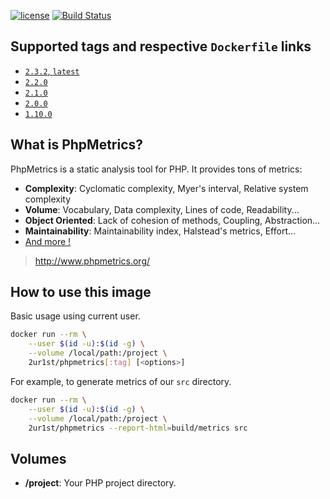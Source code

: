 [![license](https://img.shields.io/github/license/2ur1st/docker-phpmetrics.svg)]()
[![Build Status](https://travis-ci.org/2ur1st/docker-phpmetrics.svg?branch=master)](https://travis-ci.org/2ur1st/docker-phpmetrics)

## Supported tags and respective `Dockerfile` links

* [`2.3.2`, `latest`](https://github.com/2ur1st/docker-phpmetrics/blob/2.3.2/Dockerfile)
* [`2.2.0`](https://github.com/2ur1st/docker-phpmetrics/blob/2.2.0/Dockerfile)
* [`2.1.0`](https://github.com/2ur1st/docker-phpmetrics/blob/2.1.0/Dockerfile)
* [`2.0.0`](https://github.com/2ur1st/docker-phpmetrics/blob/2.0.0/Dockerfile)
* [`1.10.0`](https://github.com/2ur1st/docker-phpmetrics/blob/1.10.0/Dockerfile)

## What is PhpMetrics?

PhpMetrics is a static analysis tool for PHP. It provides tons of metrics:

* **Complexity**: Cyclomatic complexity, Myer's interval, Relative system complexity
* **Volume**: Vocabulary, Data complexity, Lines of code, Readability...
* **Object Oriented**: Lack of cohesion of methods, Coupling, Abstraction...
* **Maintainability**: Maintainability index, Halstead's metrics, Effort...
* [And more !](http://www.phpmetrics.org//documentation/index.html)

> http://www.phpmetrics.org/

## How to use this image

Basic usage using current user.

```sh
docker run --rm \
    --user $(id -u):$(id -g) \
    --volume /local/path:/project \
    2ur1st/phpmetrics[:tag] [<options>]
```

For example, to generate metrics of our `src` directory.

```sh
docker run --rm \
    --user $(id -u):$(id -g) \
    --volume /local/path:/project \
    2ur1st/phpmetrics --report-html=build/metrics src
```

## Volumes

* **/project**: Your PHP project directory.
